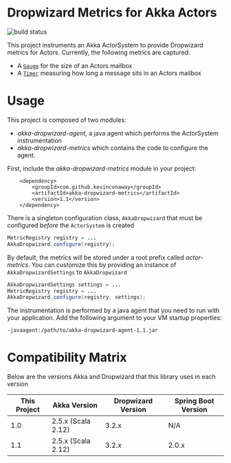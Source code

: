 # Dropwizard Metrics for Akka Actors 
![build status](https://travis-ci.com/kevinconaway/akka-dropwizard.svg?branch=master "build status")

This project instruments an Akka ActorSystem to provide Dropwizard metrics for Actors.  Currently, the following
metrics are captured:

* A [`Gauge`](https://metrics.dropwizard.io/4.0.0/manual/core.html#gauges) for the size of an Actors mailbox
* A [`Timer`](https://metrics.dropwizard.io/4.0.0/manual/core.html#timers) measuring how long a message sits in an Actors mailbox

# Usage

This project is composed of two modules:

* _akka-dropwizard-agent_, a java agent which performs the ActorSystem instrumentation
* _akka-dropwizard-metrics_ which contains the code to configure the agent.

First, include the _akka-dropwizard-metrics_ module in your project:

        <dependency>
            <groupId>com.github.kevinconaway</groupId>
            <artifactId>akka-dropwizard-metrics</artifactId>
            <version>1.1</version>
        </dependency>

There is a singleton configuration class, `AkkaDropwizard` that must be configured *before* the `ActorSystem` is created

```java
MetricRegistry registry = ...
AkkaDropwizard.configure(registry);
```

By default, the metrics will be stored under a root prefix called _actor-metrics_.  You can customize this by providing
an instance of `AkkaDropwizardSettings` to `AkkaDropwizard`

```java
AkkaDropwizardSettings settings = ...
MetricRegistry registry = ...
AkkaDropwizard.configure(registry, settings);
```

The instrumentation is performed by a java agent that you need to run with your application.  Add the following 
argument to your VM startup properties:

    -javaagent:/path/to/akka-dropwizard-agent-1.1.jar

# Compatibility Matrix

Below are the versions Akka and Dropwizard that this library uses in each version

| This Project  | Akka Version          | Dropwizard Version    | Spring Boot Version   |
| ------------  | ------------          | -------------------   | --------------------
| 1.0           | 2.5.x (Scala 2.12)    |   3.2.x               | N/A
| 1.1           | 2.5.x (Scala 2.12)    |   3.2.x               | 2.0.x